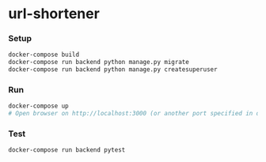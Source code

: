 # url-shortener

### Setup
```bash
docker-compose build
docker-compose run backend python manage.py migrate
docker-compose run backend python manage.py createsuperuser
```

### Run
```bash
docker-compose up
# Open browser on http://localhost:3000 (or another port specified in docker-compose.yml)
```

### Test
```bash
docker-compose run backend pytest
```
